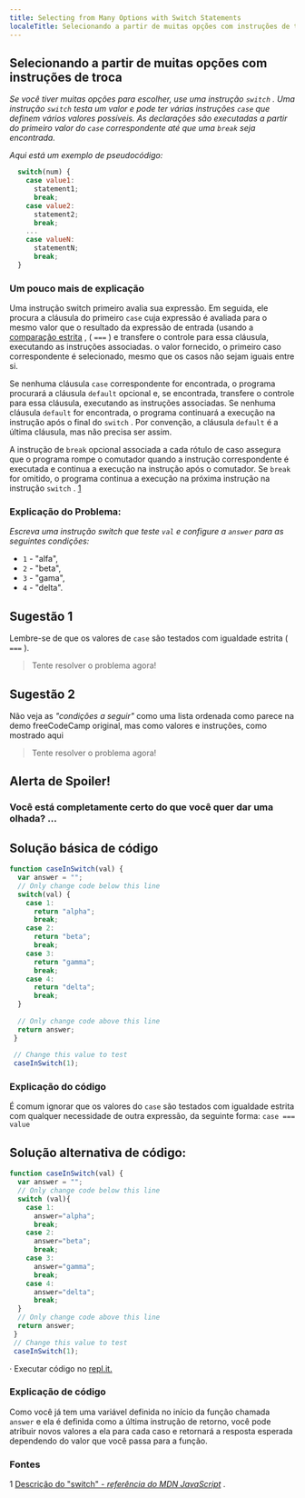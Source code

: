 ```yaml
---
title: Selecting from Many Options with Switch Statements
localeTitle: Selecionando a partir de muitas opções com instruções de troca
---
```

## Selecionando a partir de muitas opções com instruções de troca

_Se você tiver muitas opções para escolher, use uma instrução `switch` . Uma instrução `switch` testa um valor e pode ter várias instruções `case` que definem vários valores possíveis. As declarações são executadas a partir do primeiro valor do `case` correspondente até que uma `break` seja encontrada._

_Aqui está um exemplo de pseudocódigo:_

```js
  switch(num) { 
    case value1: 
      statement1; 
      break; 
    case value2: 
      statement2; 
      break; 
    ... 
    case valueN: 
      statementN; 
      break; 
  } 
```

### Um pouco mais de explicação

Uma instrução switch primeiro avalia sua expressão. Em seguida, ele procura a cláusula do primeiro `case` cuja expressão é avaliada para o mesmo valor que o resultado da expressão de entrada (usando a [comparação estrita](https://developer.mozilla.org/en-US/docs/Web/JavaScript/Reference/Operators/Comparison_Operators) , ( `===` ) e transfere o controle para essa cláusula, executando as instruções associadas. o valor fornecido, o primeiro caso correspondente é selecionado, mesmo que os casos não sejam iguais entre si.

Se nenhuma cláusula `case` correspondente for encontrada, o programa procurará a cláusula `default` opcional e, se encontrada, transfere o controle para essa cláusula, executando as instruções associadas. Se nenhuma cláusula `default` for encontrada, o programa continuará a execução na instrução após o final do `switch` . Por convenção, a cláusula `default` é a última cláusula, mas não precisa ser assim.

A instrução de `break` opcional associada a cada rótulo de caso assegura que o programa rompe o comutador quando a instrução correspondente é executada e continua a execução na instrução após o comutador. Se `break` for omitido, o programa continua a execução na próxima instrução na instrução `switch` . [1](#cite1)

### Explicação do Problema:

_Escreva uma instrução switch que teste `val` e configure a `answer` para as seguintes condições:_

*   `1` - "alfa",
*   `2` - "beta",
*   `3` - "gama",
*   `4` - "delta".

## Sugestão 1

Lembre-se de que os valores de `case` são testados com igualdade estrita ( `===` ).

> Tente resolver o problema agora!

## Sugestão 2

Não veja as _"condições a seguir"_ como uma lista ordenada como parece na demo freeCodeCamp original, mas como valores e instruções, como mostrado aqui

> Tente resolver o problema agora!

## Alerta de Spoiler!

### Você está completamente certo do que você quer dar uma olhada? …

## Solução básica de código

```js
function caseInSwitch(val) { 
  var answer = ""; 
  // Only change code below this line 
  switch(val) { 
    case 1: 
      return "alpha"; 
      break; 
    case 2: 
      return "beta"; 
      break; 
    case 3: 
      return "gamma"; 
      break; 
    case 4: 
      return "delta"; 
      break; 
  } 
 
  // Only change code above this line 
  return answer; 
 } 
 
 // Change this value to test 
 caseInSwitch(1); 
```

### Explicação do código

É comum ignorar que os valores do `case` são testados com igualdade estrita com qualquer necessidade de outra expressão, da seguinte forma: `case === value`

## Solução alternativa de código:

```javascript
function caseInSwitch(val) { 
  var answer = ""; 
  // Only change code below this line 
  switch (val){ 
    case 1: 
      answer="alpha"; 
      break; 
    case 2: 
      answer="beta"; 
      break; 
    case 3: 
      answer="gamma"; 
      break; 
    case 4: 
      answer="delta"; 
      break; 
  } 
  // Only change code above this line 
  return answer; 
 } 
 // Change this value to test 
 caseInSwitch(1); 
```

· Executar código no [repl.it.](https://repl.it/@AdrianSkar/Basic-JS-Switch-statements)

### Explicação de código

Como você já tem uma variável definida no início da função chamada `answer` e ela é definida como a última instrução de retorno, você pode atribuir novos valores a ela para cada caso e retornará a resposta esperada dependendo do valor que você passa para a função.

### Fontes

1 [Descrição do "switch" - _referência do MDN JavaScript_](https://developer.mozilla.org/en-US/docs/Web/JavaScript/Reference/Statements/switch#Description) .
